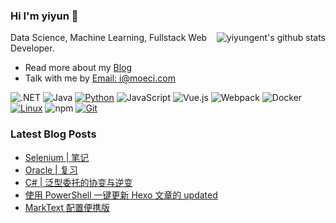 ### Hi I'm yiyun 👋

<img align="right" src="https://github-readme-stats.vercel.app/api?username=yiyungent&show_icons=true&icon_color=0366d6&bg_color=ffffff&hide_title=true&hide=contribs&include_all_commits=true" alt="yiyungent's github stats"/>

Data Science, Machine Learning, Fullstack Web Developer.

- Read more about my [Blog](https://moeci.com/)
- Talk with me by [Email: i@moeci.com](mailto:i@moeci.com)

![.NET](https://img.shields.io/badge/.NET-512BD4?style=flat-square&logo=C-Sharp&logoColor=ffffff)
![Java](https://img.shields.io/badge/-Java-007396?style=flat-square&logo=java&logoColor=ffffff)
[![Python](https://img.shields.io/badge/-Python-3776AB?style=flat-square&logo=python&logoColor=ffffff)](https://www.python.org/)
![JavaScript](https://img.shields.io/badge/JavaScript-F7DF1E?style=flat-square&logo=JavaScript&logoColor=ffffff)
![Vue.js](https://img.shields.io/badge/-Vue.js-4FC08D?style=flat-square&logo=Vue.js&logoColor=ffffff)
![Webpack](https://img.shields.io/badge/-Webpack-8DD6F9?style=flat-square&logo=webpack&logoColor=ffffff)
![Docker](https://img.shields.io/badge/Docker-2496ED?style=flat-square&logo=docker&logoColor=ffffff)
[![Linux](https://img.shields.io/badge/-Linux-333333?style=flat-square&logo=linux&logoColor=white)](https://www.linuxfoundation.org/)
![npm](https://img.shields.io/badge/-NPM-CB3837?style=flat-square&logo=npm&logoColor=white)
[![Git](https://img.shields.io/badge/-Git-f05032?style=flat-square&logo=git&logoColor=white)](https://git-scm.com/)

### Latest Blog Posts

<!-- BLOG-POST-LIST:START -->
- [Selenium | 笔记](https://moeci.com/posts/%E5%88%86%E7%B1%BB-%E7%88%AC%E8%99%AB/selenium/)
- [Oracle | 复习](https://moeci.com/posts/2022/01/oracle-review/)
- [C# | 泛型委托的协变与逆变](https://moeci.com/posts/2022/01/CSharp-%E6%B3%9B%E5%9E%8B%E5%A7%94%E6%89%98%E7%9A%84%E5%8D%8F%E5%8F%98%E4%B8%8E%E9%80%86%E5%8F%98/)
- [使用 PowerShell 一键更新 Hexo 文章的 updated](https://moeci.com/posts/2022/01/powershell-hexo-updated/)
- [MarkText 配置便携版](https://moeci.com/posts/2022/01/marktext-notebook/)
<!-- BLOG-POST-LIST:END -->
